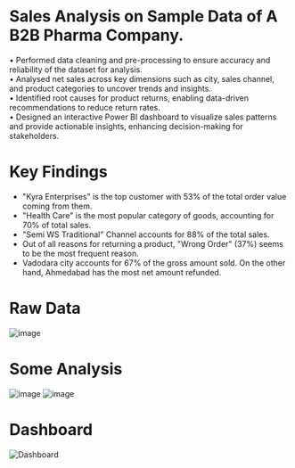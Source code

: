 # Sales Analysis on Sample Data of A B2B Pharma Company.

• Performed data cleaning and pre-processing to ensure accuracy and reliability of the dataset for analysis. </br>
• Analysed net sales across key dimensions such as city, sales channel, and product categories to uncover trends and insights.</br>
• Identified root causes for product returns, enabling data-driven recommendations to reduce return rates.</br>
• Designed an interactive Power BI dashboard to visualize sales patterns and provide actionable insights, enhancing decision-making for stakeholders.</br>

# Key Findings
- "Kyra Enterprises" is the top customer with 53% of the total order value coming from them.
- "Health Care" is the most popular category of goods, accounting for 70% of total sales.
- "Semi WS Traditional" Channel accounts for 88% of the total sales.
- Out of all reasons for returning a product, "Wrong Order" (37%) seems to be the most frequent reason.
- Vadodara city accounts for 67% of the gross amount sold. On the other hand, Ahmedabad  has the most net amount refunded.

# Raw Data
![image](https://github.com/user-attachments/assets/88f606d4-1076-4bf0-98c1-60660a1fdc32)

# Some Analysis
![image](https://github.com/user-attachments/assets/cdbe811f-04cb-4601-aa23-ea84272a0c4f)
![image](https://github.com/user-attachments/assets/eda5cc64-e151-4680-a401-291ae99e971a)

# Dashboard
![Dashboard](https://github.com/user-attachments/assets/cea92986-a776-4706-9eb3-2e7a9c4b7a70)
